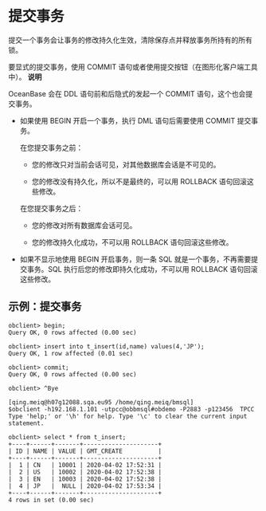 提交事务 
=========================



提交一个事务会让事务的修改持久化生效，清除保存点并释放事务所持有的所有锁。

要显式的提交事务，使用 COMMIT 语句或者使用提交按钮（在图形化客户端工具中）。
**说明**



OceanBase 会在 DDL 语句前和后隐式的发起一个 COMMIT 语句，这个也会提交事务。

* 如果使用 BEGIN 开启一个事务，执行 DML 语句后需要使用 COMMIT 提交事务。

  在您提交事务之前：
  * 您的修改只对当前会话可见，对其他数据库会话是不可见的。

    
  
  * 您的修改没有持久化，所以不是最终的，可以用 ROLLBACK 语句回滚这些修改。

    
  

  

  在您提交事务之后：
  * 您的修改对所有数据库会话可见。

    
  
  * 您的修改持久化成功，不可以用 ROLLBACK 语句回滚这些修改。

    
  

  

* 如果不显示地使用 BEGIN 开启事务，则一条 SQL 就是一个事务，不再需要提交事务。SQL 执行后您的修改即持久化成功，不可以用 ROLLBACK 语句回滚这些修改。

  




示例：提交事务 
----------------

    obclient> begin;
    Query OK, 0 rows affected (0.00 sec)
    
    obclient> insert into t_insert(id,name) values(4,'JP');
    Query OK, 1 row affected (0.01 sec)
    
    obclient> commit;
    Query OK, 0 rows affected (0.00 sec)
    
    obclient> ^Bye
    
    [qing.meiq@h07g12088.sqa.eu95 /home/qing.meiq/bmsql]
    $obclient -h192.168.1.101 -utpcc@obbmsql#obdemo -P2883 -p123456  TPCC
    Type 'help;' or '\h' for help. Type '\c' to clear the current input statement.
    
    obclient> select * from t_insert;
    +----+------+-------+---------------------+
    | ID | NAME | VALUE | GMT_CREATE          |
    +----+------+-------+---------------------+
    |  1 | CN   | 10001 | 2020-04-02 17:52:31 |
    |  2 | US   | 10002 | 2020-04-02 17:52:38 |
    |  3 | EN   | 10003 | 2020-04-02 17:52:38 |
    |  4 | JP   |  NULL | 2020-04-02 17:53:34 |
    +----+------+-------+---------------------+
    4 rows in set (0.00 sec)


